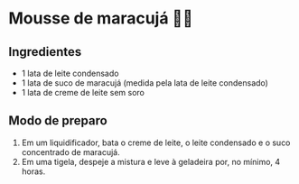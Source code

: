# Mousse de maracujá :man_cook:

## Ingredientes

- 1 lata de leite condensado
- 1 lata de suco de maracujá (medida pela lata de leite condensado)
- 1 lata de creme de leite sem soro

## Modo de preparo

1. Em um liquidificador, bata o creme de leite, o leite condensado e o suco concentrado de maracujá.
2. Em uma tigela, despeje a mistura e leve à geladeira por, no mínimo, 4 horas.



